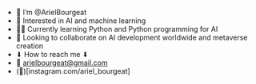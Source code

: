 - 👋 I’m @ArielBourgeat
- 👀 Interested in AI and machine learning
- 👨‍💻 Currently learning Python and Python programming for AI
- 🤝 Looking to collaborate on AI development worldwide and metaverse creation
- ⬇ How to reach me ⬇
-   💬 arielbourgeat@gmail.com
-   (📱)[instagram.com/ariel_bourgeat]

<!---
ArielBourgeat/ArielBourgeat is a ✨ special ✨ repository because its `README.md` (this file) appears on your GitHub profile.
You can click the Preview link to take a look at your changes.
--->
